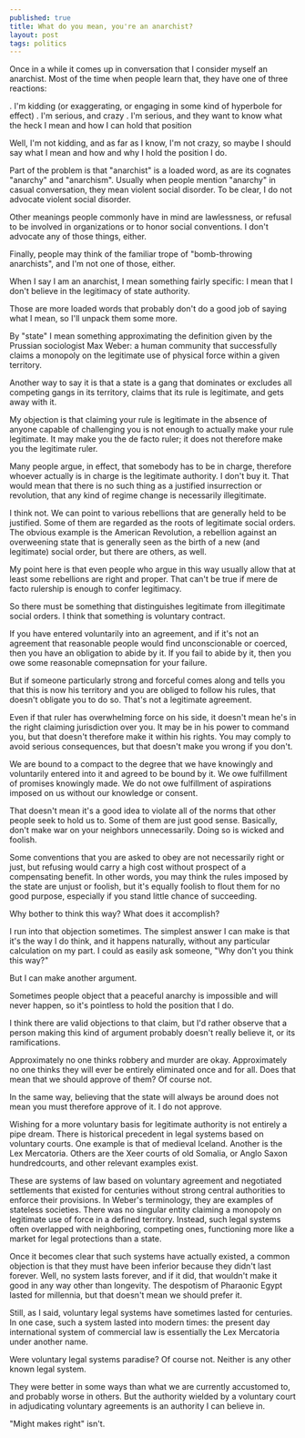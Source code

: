 ```yaml
---
published: true
title: What do you mean, you're an anarchist?
layout: post
tags: politics
---
```


Once in a while it comes up in conversation that I consider myself an
anarchist. Most of the time when people learn that, they have one of
three reactions:

. I'm kidding (or exaggerating, or engaging in some kind of hyperbole for effect)
. I'm serious, and crazy
. I'm serious, and they want to know what the heck I mean and how I can hold that position

Well, I'm not kidding, and as far as I know, I'm not crazy, so maybe I
should say what I mean and how and why I hold the position I do.

Part of the problem is that "anarchist" is a loaded word, as are its
cognates "anarchy" and "anarchism". Usually when people mention
"anarchy" in casual conversation, they mean violent social
disorder. To be clear, I do not advocate violent social disorder.

Other meanings people commonly have in mind are lawlessness, or
refusal to be involved in organizations or to honor social
conventions. I don't advocate any of those things, either.

Finally, people may think of the familiar trope of "bomb-throwing
anarchists", and I'm not one of those, either.

When I say I am an anarchist, I mean something fairly specific: I mean
that I don't believe in the legitimacy of state authority.

Those are more loaded words that probably don't do a good job of
saying what I mean, so I'll unpack them some more.

By "state" I mean something approximating the definition given by the
Prussian sociologist Max Weber: a human community that successfully
claims a monopoly on the legitimate use of physical force within a
given territory.

Another way to say it is that a state is a gang that dominates or
excludes all competing gangs in its territory, claims that its rule is
legitimate, and gets away with it.

My objection is that claiming your rule is legitimate in the absence
of anyone capable of challenging you is not enough to actually make
your rule legitimate. It may make you the de facto ruler; it does not
therefore make you the legitimate ruler.

Many people argue, in effect, that somebody has to be in charge,
therefore whoever actually is in charge is the legitimate authority. I
don't buy it. That would mean that there is no such thing as a
justified insurrection or revolution, that any kind of regime change
is necessarily illegitimate.

I think not. We can point to various rebellions that are generally
held to be justified. Some of them are regarded as the roots of
legitimate social orders. The obvious example is the American
Revolution, a rebellion against an overweening state that is generally
seen as the birth of a new (and legitimate) social order, but there
are others, as well.

My point here is that even people who argue in this way usually allow
that at least some rebellions are right and proper. That can't be true
if mere de facto rulership is enough to confer legitimacy.

So there must be something that distinguishes legitimate from
illegitimate social orders. I think that something is voluntary
contract.

If you have entered voluntarily into an agreement, and if it's not an
agreement that reasonable people would find unconscionable or coerced,
then you have an obligation to abide by it. If you fail to abide by
it, then you owe some reasonable comepnsation for your failure.

But if someone particularly strong and forceful comes along and tells
you that this is now his territory and you are obliged to follow his
rules, that doesn't obligate you to do so. That's not a legitimate
agreement.

Even if that ruler has overwhelming force on his side, it doesn't mean
he's in the right claiming jurisdiction over you. It may be in his
power to command you, but that doesn't therefore make it within his
rights. You may comply to avoid serious consequences, but that doesn't
make you wrong if you don't.

We are bound to a compact to the degree that we have knowingly and
voluntarily entered into it and agreed to be bound by it. We owe
fulfillment of promises knowingly made. We do not owe fulfillment of
aspirations imposed on us without our knowledge or consent.

That doesn't mean it's a good idea to violate all of the norms that
other people seek to hold us to. Some of them are just good
sense. Basically, don't make war on your neighbors
unnecessarily. Doing so is wicked and foolish.

Some conventions that you are asked to obey are not necessarily right
or just, but refusing would carry a high cost without prospect of a
compensating benefit. In other words, you may think the rules imposed
by the state are unjust or foolish, but it's equally foolish to flout
them for no good purpose, especially if you stand little chance of
succeeding.

Why bother to think this way? What does it accomplish?

I run into that objection sometimes. The simplest answer I can make is
that it's the way I do think, and it happens naturally, without any
particular calculation on my part. I could as easily ask someone, "Why
don't you think this way?"

But I can make another argument.

Sometimes people object that a peaceful anarchy is impossible and will
never happen, so it's pointless to hold the position that I do.

I think there are valid objections to that claim, but I'd rather
observe that a person making this kind of argument probably doesn't
really believe it, or its ramifications.

Approximately no one thinks robbery and murder are okay. Approximately
no one thinks they will ever be entirely eliminated once and for
all. Does that mean that we should approve of them? Of course not.

In the same way, believing that the state will always be around does
not mean you must therefore approve of it. I do not approve.

Wishing for a more voluntary basis for legitimate authority is not
entirely a pipe dream. There is historical precedent in legal systems
based on voluntary courts. One example is that of medieval
Iceland. Another is the Lex Mercatoria. Others are the Xeer courts of
old Somalia, or Anglo Saxon hundredcourts, and other relevant examples
exist.

These are systems of law based on voluntary agreement and negotiated
settlements that existed for centuries without strong central
authorities to enforce their provisions. In Weber's terminology, they
are examples of stateless societies. There was no singular entity
claiming a monopoly on legitimate use of force in a defined
territory. Instead, such legal systems often overlapped with
neighboring, competing ones, functioning more like a market for legal
protections than a state.

Once it becomes clear that such systems have actually existed, a
common objection is that they must have been inferior because they
didn't last forever. Well, no system lasts forever, and if it did,
that wouldn't make it good in any way other than longevity. The
despotism of Pharaonic Egypt lasted for millennia, but that doesn't
mean we should prefer it.

Still, as I said, voluntary legal systems have sometimes lasted for
centuries. In one case, such a system lasted into modern times: the
present day international system of commercial law is essentially the
Lex Mercatoria under another name.

Were voluntary legal systems paradise? Of course not. Neither is any
other known legal system.

They were better in some ways than what we are currently accustomed
to, and probably worse in others. But the authority wielded by a
voluntary court in adjudicating voluntary agreements is an authority I
can believe in.

"Might makes right" isn't.


